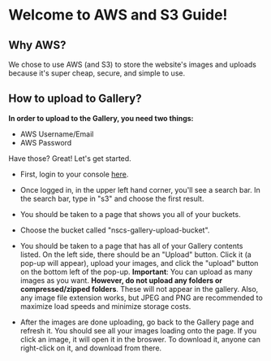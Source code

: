 # Welcome to AWS and S3 Guide!

## Why AWS?

We chose to use AWS (and S3) to store the website's images and uploads because it's super cheap, secure, and simple to use.

## How to upload to Gallery?

**In order to upload to the Gallery, you need two things:**

* AWS Username/Email
* AWS Password

Have those? Great! Let's get started.

* First, login to your console [here](https://aws.amazon.com/).
* Once logged in, in the upper left hand corner, you'll see a search bar. In the search bar, type in "s3" and choose the first result.
* You should be taken to a page that shows you all of your buckets.
* Choose the bucket called "nscs-gallery-upload-bucket".
* You should be taken to a page that has all of your Gallery contents listed. On the left side, there should be an "Upload" button. Click it (a pop-up will appear), upload your images, and click the "upload" button on the bottom left of the pop-up. **Important**: You can upload as many images as you want. **However, do not upload any folders or compressed/zipped folders**. These will not appear in the gallery. Also, any image file extension works, but JPEG and PNG are recommended to maximize load speeds and minimize storage costs.

* After the images are done uploading, go back to the Gallery page and refresh it. You should see all your images loading onto the page. If you click an image, it will open it in the broswer. To download it, anyone can right-click on it, and download from there. 
